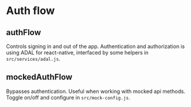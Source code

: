 # Auth flow

## authFlow
Controls signing in and out of the app. Authentication and authorization is using ADAL for react-native, interfaced by some helpers in ```src/services/adal.js```.

## mockedAuthFlow
Bypasses authentication. Useful when working with mocked api methods. Toggle on/off and configure in ```src/mock-config.js```.
